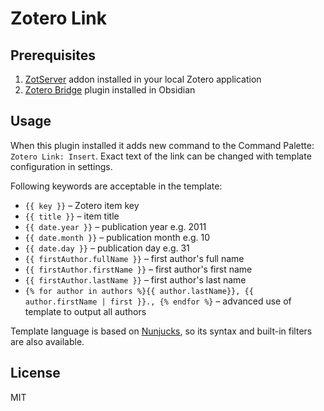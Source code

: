 # Zotero Link

## Prerequisites

1. [ZotServer](https://github.com/MunGell/ZotServer) addon installed in your local Zotero application
2. [Zotero Bridge](https://github.com/vanakat/zotero-bridge) plugin installed in Obsidian

## Usage

When this plugin installed it adds new command to the Command Palette: `Zotero Link: Insert`.
Exact text of the link can be changed with template configuration in settings.

Following keywords are acceptable in the template:

* `{{ key }}` – Zotero item key
* `{{ title }}` – item title
* `{{ date.year }}` – publication year e.g. 2011
* `{{ date.month }}` – publication month  e.g. 10
* `{{ date.day }}` – publication day e.g. 31
* `{{ firstAuthor.fullName }}` – first author's full name
* `{{ firstAuthor.firstName }}` – first author's first name
* `{{ firstAuthor.lastName }}` – first author's last name
* `{% for author in authors %}{{ author.lastName}}, {{ author.firstName | first }}., {% endfor %}` – advanced use of template to output all authors

Template language is based on [Nunjucks](https://mozilla.github.io/nunjucks/templating.html#builtin-filters),
so its syntax and built-in filters are also available.

## License

MIT
